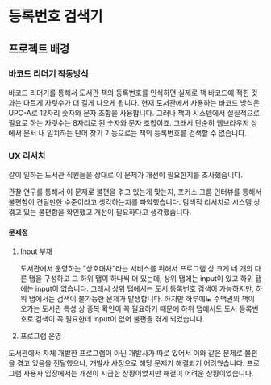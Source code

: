 # 등록번호 검색기

## 프로젝트 배경

### 바코드 리더기 작동방식

바코드 리더기를 통해서 도서관 책의 등록번호를 인식하면 실제로 책 바코드에 적힌 것과는 다르게 자릿수가 더 길게 나오게 됩니다. 
현재 도서관에서 사용하는 바코드 방식은 UPC-A로 12자리 숫자와 문자 조합을 사용합니다.
그러나 책과 시스템에서 실질적으로 필요로 하는 자릿수는 8자리로 된 숫자와 문자 조합이죠.
그래서 단순히 웹브라우저 상에서 문서 내 일치하는 단어 찾기 기능으로는 책의 등록번호를 검색할 수 없습니다.

### UX 리서치

같이 일하는 도서관 직원들을 상대로 이 문제가 개선이 필요한지를 조사했습니다.

관찰 연구를 통해서 이 문제로 불편을 겪고 있는게 맞는지, 포커스 그룹 인터뷰를 통해서 불편함이 견딜만한 수준이라고 생각하는지를 파악했습니다.
탐색적 리서치로 시스템 상 겪고 있는 불편함을 확인했고 개선이 필요하다고 생각했습니다.

#### 문제점

1. Input 부재

   도서관에서 운영하는 "상호대차"라는 서비스를 위해서 프로그램 상 크게 네 개의 다른 탭을 구성하고 그 하위 탭이 하나씩 더 있는데, 상위 탭에는 input이 있고 하위 탭에는 input이 없습니다.
그래서 상위 탭에서는 도서 등록번호 검색이 가능하지만, 하위 탭에서는 검색이 불가능한 문제가 발생합니다.
하지만 하루에도 수백권의 책이 오가는 도서관 특성 상 중복 확인이 꼭 필요하기 때문에 하위 탭에서도 도서 등록번호로 검색이 꼭 필요한데 input이 없어 불편을 겪게 되었습니다.

2. 프로그램 운영

  도서관에서 자체 개발한 프로그램이 아닌 개발사가 따로 있어서 이와 같은 문제로 불편을 겪고 있음을 전달했으나, 개발사 사정으로 해당 문제가 해결되기 어려웠습니다.
  프로그램 사용자 입장에서는 개선이 시급한 상황이었지만 해결이 어려운 상황이었습니다.

